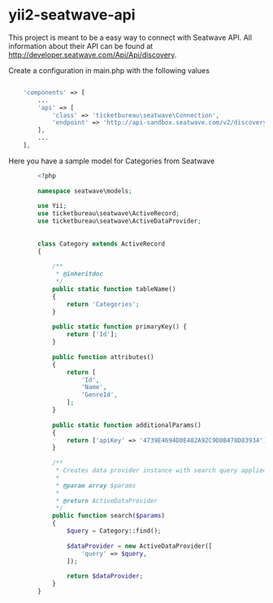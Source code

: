 # yii2-seatwave-api

This project is meant to be a easy way to connect with Seatwave API. All information about their API can be found at http://developer.seatwave.com/Api/Api/discovery.

Create a configuration in main.php with the following values

```php

    'components' => [
        ...
        'api' => [
            'class' => 'ticketbureau\seatwave\Connection',
            'endpoint' => 'http://api-sandbox.seatwave.com/v2/discovery/',
        ],
        ...
    ],
```
Here you have a sample model for Categories from Seatwave
```php
        <?php
        
        namespace seatwave\models;
        
        use Yii;
        use ticketbureau\seatwave\ActiveRecord;
        use ticketbureau\seatwave\ActiveDataProvider;
        
        
        class Category extends ActiveRecord
        {
        
            /**
             * @inheritdoc
             */
            public static function tableName()
            {
                return 'Categories';
            }
        
            public static function primaryKey() {
                return ['Id'];
            }
        
            public function attributes()
            {
                return [
                    'Id',
                    'Name',
                    'GenreId',
                ];
            }
        
            public static function additionalParams()
            {
                return ['apiKey' => '4739E4694D0E482A92C9D0B478D83934']; //Public key api found http://developer.seatwave.com/API/method/GetCategories?apiName=discovery
            }
        
            /**
             * Creates data provider instance with search query applied
             *
             * @param array $params
             *
             * @return ActiveDataProvider
             */
            public function search($params)
            {
                $query = Category::find();
        
                $dataProvider = new ActiveDataProvider([
                    'query' => $query,
                ]);
        
                return $dataProvider;
            }
        }
```
